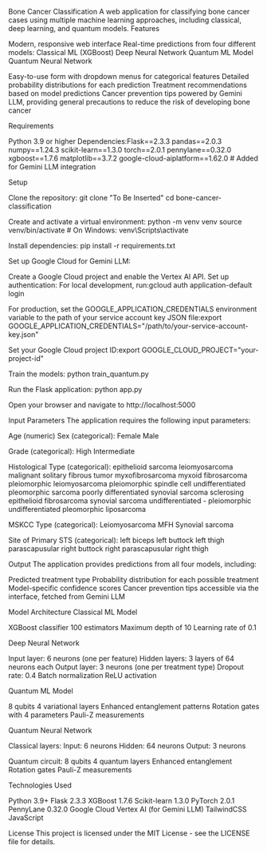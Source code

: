 Bone Cancer Classification
A web application for classifying bone cancer cases using multiple machine learning approaches, including classical, deep learning, and quantum models.
Features

Modern, responsive web interface
Real-time predictions from four different models:
Classical ML (XGBoost)
Deep Neural Network
Quantum ML Model
Quantum Neural Network


Easy-to-use form with dropdown menus for categorical features
Detailed probability distributions for each prediction
Treatment recommendations based on model predictions
Cancer prevention tips powered by Gemini LLM, providing general precautions to reduce the risk of developing bone cancer

Requirements

Python 3.9 or higher
Dependencies:Flask==2.3.3
pandas==2.0.3
numpy==1.24.3
scikit-learn==1.3.0
torch==2.0.1
pennylane==0.32.0
xgboost==1.7.6
matplotlib==3.7.2
google-cloud-aiplatform==1.62.0  # Added for Gemini LLM integration



Setup

Clone the repository:
git clone "To Be Inserted"
cd bone-cancer-classification


Create and activate a virtual environment:
python -m venv venv
source venv/bin/activate  # On Windows: venv\Scripts\activate


Install dependencies:
pip install -r requirements.txt


Set up Google Cloud for Gemini LLM:

Create a Google Cloud project and enable the Vertex AI API.
Set up authentication:
For local development, run:gcloud auth application-default login


For production, set the GOOGLE_APPLICATION_CREDENTIALS environment variable to the path of your service account key JSON file:export GOOGLE_APPLICATION_CREDENTIALS="/path/to/your-service-account-key.json"




Set your Google Cloud project ID:export GOOGLE_CLOUD_PROJECT="your-project-id"




Train the models:
python train_quantum.py


Run the Flask application:
python app.py


Open your browser and navigate to http://localhost:5000


Input Parameters
The application requires the following input parameters:

Age (numeric)
Sex (categorical):
Female
Male


Grade (categorical):
High
Intermediate


Histological Type (categorical):
epithelioid sarcoma
leiomyosarcoma
malignant solitary fibrous tumor
myxofibrosarcoma
myxoid fibrosarcoma
pleiomorphic leiomyosarcoma
pleiomorphic spindle cell undifferentiated
pleomorphic sarcoma
poorly differentiated synovial sarcoma
sclerosing epithelioid fibrosarcoma
synovial sarcoma
undifferentiated - pleiomorphic
undifferentiated pleomorphic liposarcoma


MSKCC Type (categorical):
Leiomyosarcoma
MFH
Synovial sarcoma


Site of Primary STS (categorical):
left biceps
left buttock
left thigh
parascapusular
right buttock
right parascapusular
right thigh



Output
The application provides predictions from all four models, including:

Predicted treatment type
Probability distribution for each possible treatment
Model-specific confidence scores
Cancer prevention tips accessible via the interface, fetched from Gemini LLM

Model Architecture
Classical ML Model

XGBoost classifier
100 estimators
Maximum depth of 10
Learning rate of 0.1

Deep Neural Network

Input layer: 6 neurons (one per feature)
Hidden layers: 3 layers of 64 neurons each
Output layer: 3 neurons (one per treatment type)
Dropout rate: 0.4
Batch normalization
ReLU activation

Quantum ML Model

8 qubits
4 variational layers
Enhanced entanglement patterns
Rotation gates with 4 parameters
Pauli-Z measurements

Quantum Neural Network

Classical layers:
Input: 6 neurons
Hidden: 64 neurons
Output: 3 neurons


Quantum circuit:
8 qubits
4 quantum layers
Enhanced entanglement
Rotation gates
Pauli-Z measurements



Technologies Used

Python 3.9+
Flask 2.3.3
XGBoost 1.7.6
Scikit-learn 1.3.0
PyTorch 2.0.1
PennyLane 0.32.0
Google Cloud Vertex AI (for Gemini LLM)
TailwindCSS
JavaScript

License
This project is licensed under the MIT License - see the LICENSE file for details.
